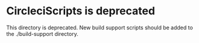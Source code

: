 # CircleciScripts is deprecated

This directory is deprecated. New build support scripts should be added to the ./build-support directory.
